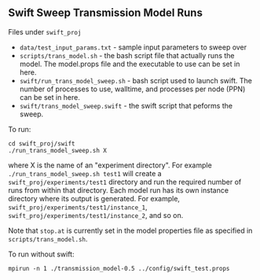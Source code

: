 Swift Sweep Transmission Model Runs
-----------------------

Files under `swift_proj`

 * `data/test_input_params.txt` - sample input parameters to sweep over
 * `scripts/trans_model.sh` - the bash script file that actually runs the model. The model.props file and the executable
 to use can be set in here.
 * `swift/run_trans_model_sweep.sh` - bash script used to launch swift. The number of processes to use, walltime, and
 processes per node (PPN) can be set in here.
 * `swift/trans_model_sweep.swift` - the swift script that peforms the sweep.

To run:

```
cd swift_proj/swift
./run_trans_model_sweep.sh X
```

where X is the name of an "experiment directory". For example `./run_trans_model_sweep.sh test1` will create a `swift_proj/experiments/test1` directory and run the required number of runs from within that directory. Each model run has its own instance directory where its output is generated. For example, `swift_proj/experiments/test1/instance_1`, `swift_proj/experiments/test1/instance_2`, and so on.

Note that `stop.at` is currently set in the model properties file as specified in `scripts/trans_model.sh`.

To run without swift:

```  
mpirun -n 1 ./transmission_model-0.5 ../config/swift_test.props
```  
